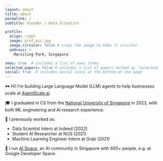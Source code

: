 ```yaml
---
layout: about
title: about
permalink: /
subtitle: Founder / Data Scientist

profile:
  align: right
  image: prof_pic.jpg
  image_circular: false # crops the image to make it circular
  address: >
    Marsiling Park, Singapore.

news: true  # includes a list of news items
selected_papers: false # includes a list of papers marked as "selected={true}"
social: true  # includes social icons at the bottom of the page
---
```


🕶️ Hi! I'm building Large Language Model (LLM) agents to help businesses scale at [AgentScale.ai](https://agentscale.ai).

🎓 I graduated in CS from the [National University of Singapore](https://www.comp.nus.edu.sg) in 2023, with both ML engineering and AI research experience.

💼 I previously worked as:
- Data Scientist Intern at Indeed (2022)
- Student AI Researcher at NUS (2021)
- Machine Learning Engineer Intern at Grab (2021)

🧠 I run [AI Space](https://t.me/joinchat/Nd3pOKrmU2EwYTU9), an AI community in Singapore with 600+ people, e.g. at Google Developer Space.
